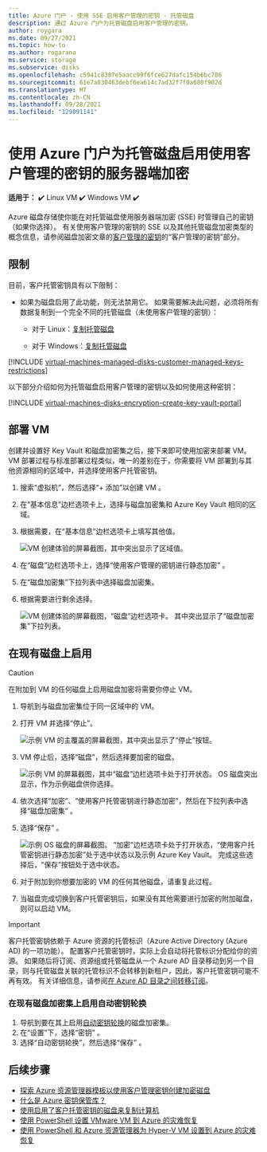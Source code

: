 ```yaml
---
title: Azure 门户 - 使用 SSE 启用客户管理的密钥 - 托管磁盘
description: 通过 Azure 门户为托管磁盘启用客户管理的密钥。
author: roygara
ms.date: 09/27/2021
ms.topic: how-to
ms.author: rogarana
ms.service: storage
ms.subservice: disks
ms.openlocfilehash: c5941c8307e5aacc99f6fce627dafc154b6bc786
ms.sourcegitcommit: 61e7a030463debf6ea614c7ad32f7f0a680f902d
ms.translationtype: HT
ms.contentlocale: zh-CN
ms.lasthandoff: 09/28/2021
ms.locfileid: "129091141"
---
```

# <a name="use-the-azure-portal-to-enable-server-side-encryption-with-customer-managed-keys-for-managed-disks"></a>使用 Azure 门户为托管磁盘启用使用客户管理的密钥的服务器端加密

**适用于：** :heavy_check_mark: Linux VM :heavy_check_mark: Windows VM :heavy_check_mark: 

Azure 磁盘存储使你能在对托管磁盘使用服务器端加密 (SSE) 时管理自己的密钥（如果你选择）。 有关使用客户管理的密钥的 SSE 以及其他托管磁盘加密类型的概念信息，请参阅磁盘加密文章的[客户管理的密钥](disk-encryption.md#customer-managed-keys)的“客户管理的密钥”部分。

## <a name="restrictions"></a>限制

目前，客户托管密钥具有以下限制：

- 如果为磁盘启用了此功能，则无法禁用它。
    如果需要解决此问题，必须将所有数据复制到一个完全不同的托管磁盘（未使用客户管理的密钥）：

    - 对于 Linux：[复制托管磁盘](./linux/disks-upload-vhd-to-managed-disk-cli.md#copy-a-managed-disk)

    - 对于 Windows：[复制托管磁盘](./windows/disks-upload-vhd-to-managed-disk-powershell.md#copy-a-managed-disk)

[!INCLUDE [virtual-machines-managed-disks-customer-managed-keys-restrictions](../../includes/virtual-machines-managed-disks-customer-managed-keys-restrictions.md)]

以下部分介绍如何为托管磁盘启用客户管理的密钥以及如何使用这种密钥：

[!INCLUDE [virtual-machines-disks-encryption-create-key-vault-portal](../../includes/virtual-machines-disks-encryption-create-key-vault-portal.md)]

## <a name="deploy-a-vm"></a>部署 VM

创建并设置好 Key Vault 和磁盘加密集之后，接下来即可使用加密来部署 VM。
VM 部署过程与标准部署过程类似，唯一的差别在于，你需要将 VM 部署到与其他资源相同的区域中，并选择使用客户托管密钥。

1. 搜索“虚拟机”，然后选择“+ 添加”以创建 VM 。
1. 在“基本信息”边栏选项卡上，选择与磁盘加密集和 Azure Key Vault 相同的区域。
1. 根据需要，在“基本信息”边栏选项卡上填写其他值。

    ![VM 创建体验的屏幕截图，其中突出显示了区域值。](media/virtual-machines-disk-encryption-portal/server-side-encryption-create-a-vm-region.png)

1. 在“磁盘”边栏选项卡上，选择“使用客户管理的密钥进行静态加密” 。
1. 在“磁盘加密集”下拉列表中选择磁盘加密集。
1. 根据需要进行剩余选择。

    ![VM 创建体验的屏幕截图，“磁盘”边栏选项卡。 其中突出显示了“磁盘加密集”下拉列表。](media/virtual-machines-disk-encryption-portal/server-side-encryption-create-vm-select-customer-managed-key-disk-encryption-set.png)

## <a name="enable-on-an-existing-disk"></a>在现有磁盘上启用

> [!CAUTION]
> 在附加到 VM 的任何磁盘上启用磁盘加密将需要你停止 VM。
    
1. 导航到与磁盘加密集位于同一区域中的 VM。
1. 打开 VM 并选择“停止”。

    ![示例 VM 的主覆盖的屏幕截图，其中突出显示了“停止”按钮。](media/virtual-machines-disk-encryption-portal/server-side-encryption-stop-vm-to-encrypt-disk-fix.png)

1. VM 停止后，选择“磁盘”，然后选择要加密的磁盘。

    ![示例 VM 的屏幕截图，其中“磁盘”边栏选项卡处于打开状态。 OS 磁盘突出显示，作为示例磁盘供你选择。](media/virtual-machines-disk-encryption-portal/server-side-encryption-existing-disk-select.png)

1. 依次选择“加密”、“使用客户托管密钥进行静态加密”，然后在下拉列表中选择“磁盘加密集” 。
1. 选择“保存” 。

    ![示例 OS 磁盘的屏幕截图。 “加密”边栏选项卡处于打开状态，“使用客户托管密钥进行静态加密”处于选中状态以及示例 Azure Key Vault。 完成这些选择后，“保存”按钮处于选中状态。](media/virtual-machines-disk-encryption-portal/server-side-encryption-encrypt-existing-disk-customer-managed-key.png)

1. 对于附加到你想要加密的 VM 的任何其他磁盘，请重复此过程。
1. 当磁盘完成切换到客户托管密钥后，如果没有其他需要进行加密的附加磁盘，则可以启动 VM。

> [!IMPORTANT]
> 客户托管密钥依赖于 Azure 资源的托管标识（Azure Active Directory (Azure AD) 的一项功能）。 配置客户托管密钥时，实际上会自动将托管标识分配给你的资源。 如果随后将订阅、资源组或托管磁盘从一个 Azure AD 目录移动到另一个目录，则与托管磁盘关联的托管标识不会转移到新租户，因此，客户托管密钥可能不再有效。 有关详细信息，请参阅[在 Azure AD 目录之间转移订阅](../active-directory/managed-identities-azure-resources/known-issues.md#transferring-a-subscription-between-azure-ad-directories)。

### <a name="enable-automatic-key-rotation-on-an-existing-disk-encryption-set"></a>在现有磁盘加密集上启用自动密钥轮换

1. 导航到要在其上启用[自动密钥轮换](disk-encryption.md#automatic-key-rotation-of-customer-managed-keys)的磁盘加密集。
1. 在“设置”下，选择“密钥” 。
1. 选择“自动密钥轮换”，然后选择“保存” 。

## <a name="next-steps"></a>后续步骤

- [探索 Azure 资源管理器模板以使用客户管理密钥创建加密磁盘](https://github.com/ramankumarlive/manageddiskscmkpreview)
- [什么是 Azure 密钥保管库？](../key-vault/general/overview.md)
- [使用启用了客户托管密钥的磁盘来复制计算机](../site-recovery/azure-to-azure-how-to-enable-replication-cmk-disks.md)
- [使用 PowerShell 设置 VMware VM 到 Azure 的灾难恢复](../site-recovery/vmware-azure-disaster-recovery-powershell.md#replicate-vmware-vms)
- [使用 PowerShell 和 Azure 资源管理器为 Hyper-V VM 设置到 Azure 的灾难恢复](../site-recovery/hyper-v-azure-powershell-resource-manager.md#step-7-enable-vm-protection)